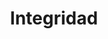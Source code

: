 ---
title: "Integridad"
description: "Actuamos con honestidad, transparencia y ética inquebrantable en todas nuestras interacciones y decisiones."
order: 2
icon: ../../assets/icons/values/Handshake.svg
---